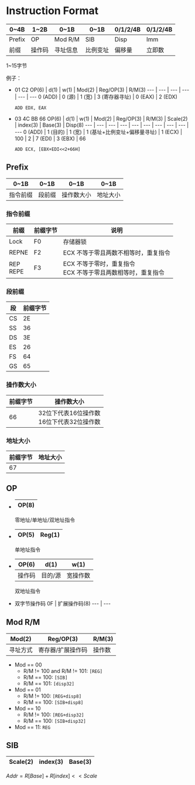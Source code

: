 # Instruction Format
0~4B | 1~2B | 0~1B | 0~1B | 0/1/2/4B | 0/1/2/4B
--- | --- | --- | --- | --- | ---
Prefix | OP | Mod R/M | SIB | Disp | Imm
前缀 | 操作码 | 寻址信息 | 比例变址 | 偏移量 | 立即数

1~15字节

例子：
- 01 C2
  OP(6) | d(1) | w(1) | Mod(2) | Reg/OP(3) | R/M(3)
  --- | --- | --- | --- | --- | ---
  0 (ADD) | 0 (源) | 1 (宽) | 3 (寄存器寻址) | 0 (EAX) | 2 (EDX)

	`ADD EDX, EAX`
- 03 4C BB 66
  OP(6) | d(1) | w(1) | Mod(2) | Reg/OP(3) | R/M(3) | Scale(2) | index(3) | Base(3) | Disp(8)
  --- | --- | --- | --- | --- | --- | --- | --- | --- | ---
  0 (ADD) | 1 (目的) | 1 (宽) | 1 (基址+比例变址+偏移量寻址) | 1 (ECX) | 100 | 2 | 7 (EDI) | 3 (EBX) | 66

	`ADD ECX, [EBX+EDI<<2+66H]`

## Prefix
0~1B | 0~1B | 0~1B | 0~1B
--- | --- | --- | ---
指令前缀 | 段前缀 | 操作数大小 | 地址大小

### 指令前缀
前缀 | 前缀字节 | 说明
--- | --- | ---
Lock | F0 | 存储器锁
REPNE | F2 | ECX 不等于零且两数不相等时，重复指令
REP<br />REPE | F3 | ECX 不等于零时，重复指令<br />ECX 不等于零且两数相等时，重复指令

### 段前缀
段 | 前缀字节
--- | ---
CS | 2E
SS | 36
DS | 3E
ES | 26
FS | 64
GS | 65

### 操作数大小
前缀字节 | 操作数大小
--- | ---
66 | 32位下代表16位操作数<br />16位下代表32位操作数

### 地址大小
前缀字节 | 地址大小
--- | ---
67 | 

## OP
- 
  OP(8) |
  --- |

  零地址/单地址/双地址指令
- 
  OP(5) | Reg(1)
  --- | ---

	单地址指令
- 
  OP(6) | d(1) | w(1)
  --- | --- | ---
  操作码 | 目的/源 | 宽操作数

	双地址指令
- 双字节操作码
  0F | 扩展操作码(8)
  --- | ---

## Mod R/M
Mod(2) | Reg/OP(3) | R/M(3)
--- | --- | ---
寻址方式 | 寄存器/扩展操作码 | 操作数

- Mod == 00
  - R/M != 100 and R/M != 101: `[REG]`
  - R/M == 100: `[SIB]`
  - R/M == 101: `[disp32]`
- Mod == 01
  - R/M != 100: `[REG+disp8]`
  - R/M == 100: `[SIB+disp8]`
- Mod == 10
  - R/M != 100: `[REG+disp32]`
  - R/M == 100: `[SIB+disp32]`
- Mod == 11: `REG`

## SIB
Scale(2) | index(3) | Base(3)
--- | --- | ---

$Addr = R[Base] + R[index] << Scale$